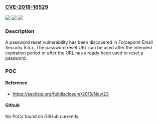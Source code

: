 ### [CVE-2018-16529](https://cve.mitre.org/cgi-bin/cvename.cgi?name=CVE-2018-16529)
![](https://img.shields.io/static/v1?label=Product&message=Forcepoint%20Email%20Security&color=blue)
![](https://img.shields.io/static/v1?label=Version&message=n%2Fa&color=blue)
![](https://img.shields.io/static/v1?label=Vulnerability&message=CWE-640%3A%20Weak%20Password%20Recovery%20Mechanism%20for%20Forgotten%20Password&color=brighgreen)

### Description

A password reset vulnerability has been discovered in Forcepoint Email Security 8.5.x. The password reset URL can be used after the intended expiration period or after the URL has already been used to reset a password.

### POC

#### Reference
- https://seclists.org/fulldisclosure/2018/Nov/23

#### Github
No PoCs found on GitHub currently.

